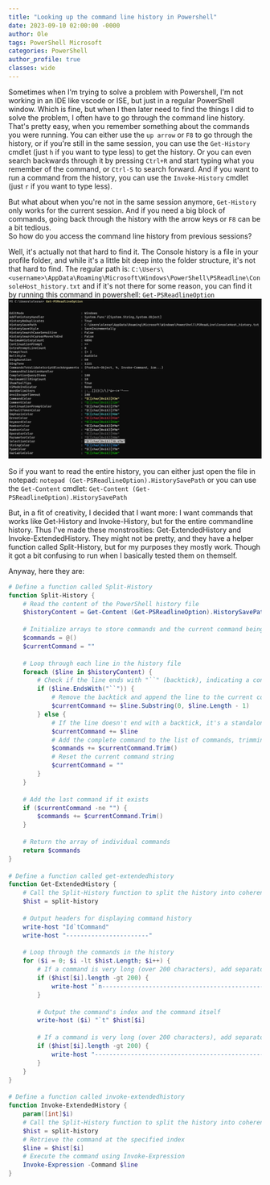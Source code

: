 ```yaml
---
title: "Looking up the command line history in Powershell"
date: 2023-09-10 02:00:00 -0000
author: Ole
tags: PowerShell Microsoft 
categories: PowerShell 
author_profile: true
classes: wide
---
```



Sometimes when I'm trying to solve a problem with Powershell, I'm not working in an IDE like vscode or ISE, but just in a regular PowerShell window. Which is fine, but when I then later need to find the things I did to solve the problem, I often have to go through the command line history.  That's pretty easy, when you remember something about the commands you were running. You can either use the `up arrow` or `F8` to go through the history, or if you're still in the same session, you can use the `Get-History` cmdlet (just `h` if you want to type less) to get the history. Or you can even search backwards through it by pressing `Ctrl+R` and start typing what you remember of the command, or `Ctrl-S` to search forward. And if you want to run a command from the history, you can use the `Invoke-History` cmdlet (just `r` if you want to type less).

But what about when you're not in the same session anymore, `Get-History` only works for the current session. And if you need a big block of commands, going back through the history with the arrow keys or `F8` can be a bit tedious.  
So how do you access the command line history from previous sessions?

Well, it's actually not that hard to find it. The Console history is a file in your profile folder, and while it's a little bit deep into the folder structure, it's not that hard to find. The regular path is: `C:\Users\<username>\AppData\Roaming\Microsoft\Windows\PowerShell\PSReadline\ConsoleHost_history.txt`
and if it's not there for some reason, you can find it by running this command in powershell: `Get-PSReadlineOption`
![Get-PSReadlineOption](/assets/images/commandlinehistory/commandlinehistory.png)

So if you want to read the entire history, you can either just open the file in notepad: `notepad (Get-PSReadlineOption).HistorySavePath` or you can use the `Get-Content` cmdlet: `Get-Content (Get-PSReadlineOption).HistorySavePath`

But, in a fit of creativity, I decided that I want more: I want commands that works like Get-History and Invoke-History, but for the entire commandline history. Thus I've made these monstrosities: Get-ExtendedHistory and Invoke-ExtendedHistory.
They might not be pretty, and they have a helper function called Split-History, but for my purposes they mostly work. Though it got a bit confusing to run when I basically tested them on themself. 

Anyway, here they are:

```powershell
# Define a function called Split-History
function Split-History {
    # Read the content of the PowerShell history file
    $historyContent = Get-Content (Get-PSReadlineOption).HistorySavePath

    # Initialize arrays to store commands and the current command being processed
    $commands = @()
    $currentCommand = ""

    # Loop through each line in the history file
    foreach ($line in $historyContent) {
        # Check if the line ends with "``" (backtick), indicating a continuation of a multiline command
        if ($line.EndsWith("``")) {
            # Remove the backtick and append the line to the current command
            $currentCommand += $line.Substring(0, $line.Length - 1)
        } else {
            # If the line doesn't end with a backtick, it's a standalone command
            $currentCommand += $line
            # Add the complete command to the list of commands, trimming any leading/trailing whitespace
            $commands += $currentCommand.Trim()
            # Reset the current command string
            $currentCommand = ""
        }
    }

    # Add the last command if it exists
    if ($currentCommand -ne "") {
        $commands += $currentCommand.Trim()
    }

    # Return the array of individual commands
    return $commands
}

# Define a function called get-extendedhistory
function Get-ExtendedHistory {
    # Call the Split-History function to split the history into coherent commands
    $hist = split-history

    # Output headers for displaying command history
    write-host "Id`tCommand"
    write-host "-----------------------"

    # Loop through the commands in the history
    for ($i = 0; $i -lt $hist.Length; $i++) {
        # If a command is very long (over 200 characters), add separators for readability
        if ($hist[$i].length -gt 200) {
            write-host "`n--------------------------------------------------------------------------------------------"
        }

        # Output the command's index and the command itself
        write-host ($i) "`t" $hist[$i]

        # If a command is very long (over 200 characters), add separators for readability
        if ($hist[$i].length -gt 200) {
            write-host "--------------------------------------------------------------------------------------------`n"
        }
    }
}

# Define a function called invoke-extendedhistory
function Invoke-ExtendedHistory {
    param([int]$i)
    # Call the Split-History function to split the history into coherent commands
    $hist = split-history
    # Retrieve the command at the specified index
    $line = $hist[$i]
    # Execute the command using Invoke-Expression
    Invoke-Expression -Command $line
}
```